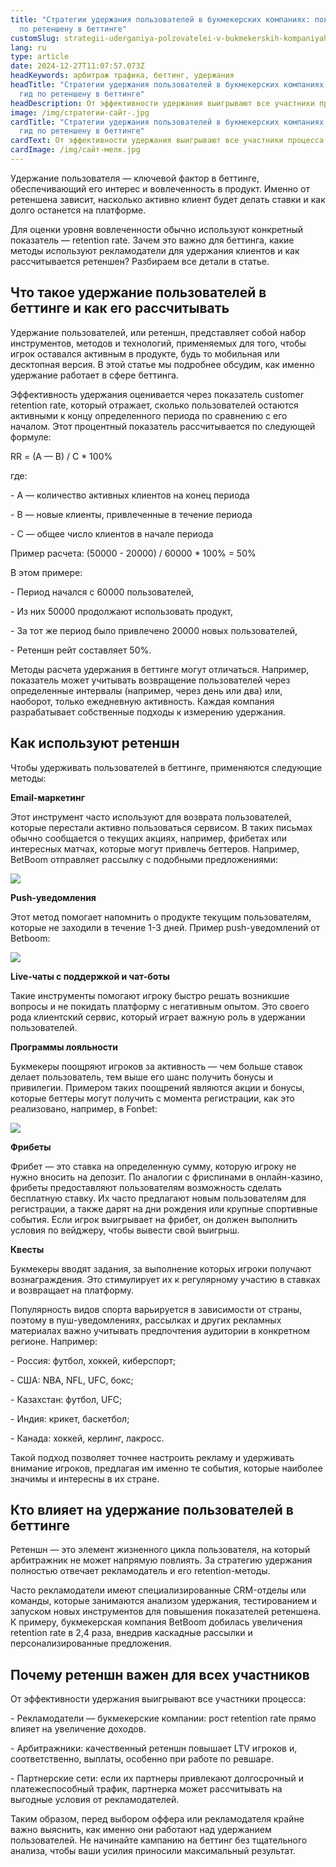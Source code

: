 ```yaml
---
title: "Стратегии удержания пользователей в букмекерских компаниях: полный гид
  по ретеншену в беттинге"
customSlug: strategii-uderganiya-polzovatelei-v-bukmekerskih-kompaniyah
lang: ru
type: article
date: 2024-12-27T11:07:57.073Z
headKeywords: арбитраж трафика, беттинг, удержания
headTitle: "Стратегии удержания пользователей в букмекерских компаниях: полный
  гид по ретеншену в беттинге"
headDescription: От эффективности удержания выигрывают все участники процесса
image: /img/стратегии-сайт-.jpg
cardTitle: "Стратегии удержания пользователей в букмекерских компаниях: полный
  гид по ретеншену в беттинге"
cardText: От эффективности удержания выигрывают все участники процесса
cardImage: /img/сайт-мелк.jpg
---
```



Удержание пользователя — ключевой фактор в беттинге, обеспечивающий его интерес и вовлеченность в продукт. Именно от ретеншена зависит, насколько активно клиент будет делать ставки и как долго останется на платформе. 

Для оценки уровня вовлеченности обычно используют конкретный показатель — retention rate. Зачем это важно для беттинга, какие методы используют рекламодатели для удержания клиентов и как рассчитывается ретеншен? Разбираем все детали в статье.

## Что такое удержание пользователей в беттинге и как его рассчитывать 

Удержание пользователей, или ретеншн, представляет собой набор инструментов, методов и технологий, применяемых для того, чтобы игрок оставался активным в продукте, будь то мобильная или десктопная версия. В этой статье мы подробнее обсудим, как именно удержание работает в сфере беттинга.

Эффективность удержания оценивается через показатель customer retention rate, который отражает, сколько пользователей остаются активными к концу определенного периода по сравнению с его началом. Этот процентный показатель рассчитывается по следующей формуле:

RR = (A — B) / C * 100%

где:

\- A — количество активных клиентов на конец периода

\- B — новые клиенты, привлеченные в течение периода

\- C — общее число клиентов в начале периода

Пример расчета: (50000 - 20000) / 60000 * 100% = 50%

В этом примере:

\- Период начался с 60000 пользователей,

\- Из них 50000 продолжают использовать продукт,

\- За тот же период было привлечено 20000 новых пользователей,

\- Ретеншн рейт составляет 50%.



Методы расчета удержания в беттинге могут отличаться. Например, показатель может учитывать возвращение пользователей через определенные интервалы (например, через день или два) или, наоборот, только ежедневную активность. Каждая компания разрабатывает собственные подходы к измерению удержания.



## Как используют ретеншн

Чтобы удерживать пользователей в беттинге, применяются следующие методы:

**Email-маркетинг**

Этот инструмент часто используют для возврата пользователей, которые перестали активно пользоваться сервисом. В таких письмах обычно сообщается о текущих акциях, например, фрибетах или интересных матчах, которые могут привлечь беттеров. Например, BetBoom отправляет рассылку с подобными предложениями:

![](https://lh7-rt.googleusercontent.com/docsz/AD_4nXdS5tfOrJ0w2oDsYo-3m7l0zJPtaGFpce2eQOjyXqP0I9NfR8WCkVLjwnUBzN3IP4S-M9LUy_llFhHX-FAXl-aI2YWI1YUEWjMARDOo26OAlUtDClZkVhrxGWRUH5mZq0v8PMv95w?key=mAdQDitOaZ-eX-LnkC1fZbXv)

**Push-уведомления**

Этот метод помогает напомнить о продукте текущим пользователям, которые не заходили в течение 1-3 дней. Пример push-уведомлений от Betboom:

![](https://lh7-rt.googleusercontent.com/docsz/AD_4nXds9D5I6bn1wHpU_3MEj_1psBwwEYVBtE9D6ISYq6OZO3F0KaeMoXvmwf2Rra9DVdHE7s0v4XQ89v3ec1VmZ63sWqzFsRTQX1u0E0_jZTKwpU8aXrbAMRNoU32sK9eCilJ_mL6z0A?key=mAdQDitOaZ-eX-LnkC1fZbXv)

**Live-чаты с поддержкой и чат-боты**

Такие инструменты помогают игроку быстро решать возникшие вопросы и не покидать платформу с негативным опытом. Это своего рода клиентский сервис, который играет важную роль в удержании пользователей.

**Программы лояльности**

Букмекеры поощряют игроков за активность — чем больше ставок делает пользователь, тем выше его шанс получить бонусы и привилегии. Примером таких поощрений являются акции и бонусы, которые беттеры могут получить с момента регистрации, как это реализовано, например, в Fonbet:

![](https://lh7-rt.googleusercontent.com/docsz/AD_4nXf3yhhlxU7yL8E2KzoiV_J8y07aUrE__jzb3T0CMfwTiH3C1Q5cmVdkCJSzqMJE2sGJyyV4hQqAJDAel956Bl7th5qz21Moe4rILFBBmW43BEa23QbckG7Nj4vfqwUFLk8mw9Ei?key=mAdQDitOaZ-eX-LnkC1fZbXv)

**Фрибеты**

Фрибет — это ставка на определенную сумму, которую игроку не нужно вносить на депозит. По аналогии с фриспинами в онлайн-казино, фрибеты предоставляют пользователям возможность сделать бесплатную ставку. Их часто предлагают новым пользователям для регистрации, а также дарят на дни рождения или крупные спортивные события. Если игрок выигрывает на фрибет, он должен выполнить условия по вейджеру, чтобы вывести свой выигрыш.

**Квесты**

Букмекеры вводят задания, за выполнение которых игроки получают вознаграждения. Это стимулирует их к регулярному участию в ставках и возвращает на платформу.

Популярность видов спорта варьируется в зависимости от страны, поэтому в пуш-уведомлениях, рассылках и других рекламных материалах важно учитывать предпочтения аудитории в конкретном регионе. Например:

\- Россия: футбол, хоккей, киберспорт;

\- США: NBA, NFL, UFC, бокс;

\- Казахстан: футбол, UFC;

\- Индия: крикет, баскетбол;

\- Канада: хоккей, керлинг, лакросс.

Такой подход позволяет точнее настроить рекламу и удерживать внимание игроков, предлагая им именно те события, которые наиболее значимы и интересны в их стране.



## Кто влияет на удержание пользователей в беттинге

Ретеншн — это элемент жизненного цикла пользователя, на который арбитражник не может напрямую повлиять. За стратегию удержания полностью отвечает рекламодатель и его retention-методы. 

Часто рекламодатели имеют специализированные CRM-отделы или команды, которые занимаются анализом удержания, тестированием и запуском новых инструментов для повышения показателей ретеншена. К примеру, букмекерская компания BetBoom добилась увеличения retention rate в 2,4 раза, внедрив каскадные рассылки и персонализированные предложения.



## Почему ретеншн важен для всех участников 

От эффективности удержания выигрывают все участники процесса:

\- Рекламодатели — букмекерские компании: рост retention rate прямо влияет на увеличение доходов.

\- Арбитражники: качественный ретеншн повышает LTV игроков и, соответственно, выплаты, особенно при работе по ревшаре.

\- Партнерские сети: если их партнеры привлекают долгосрочный и платежеспособный трафик, партнерка может рассчитывать на выгодные условия от рекламодателей.

Таким образом, перед выбором оффера или рекламодателя крайне важно выяснить, как именно они работают над удержанием пользователей. Не начинайте кампанию на беттинг без тщательного анализа, чтобы ваши усилия приносили максимальный результат.